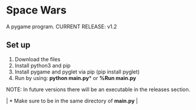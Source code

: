 # Space Wars

A pygame program.
CURRENT RELEASE: v1.2

## Set up

1. Download the files
2. Install python3 and pip
3. Install pygame and pyglet via pip (pip install pyglet)
4. Run by using: **python main.py*** or **%Run main.py**

NOTE: In future versions there will be an executable in the releases section.


| * Make sure to be in the same directory of **main.py** |
